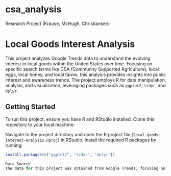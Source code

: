 # csa_analysis
Research Project (Krause, McHugh, Christiansen)

# Local Goods Interest Analysis

This project analyzes Google Trends data to understand the evolving interest in local goods within the United States over time. Focusing on specific search terms like CSA (Community Supported Agriculture), local eggs, local honey, and local farms, this analysis provides insights into public interest and awareness trends. The project employs R for data manipulation, analysis, and visualization, leveraging packages such as `ggplot2`, `tidyr`, and `dplyr`.

## Getting Started

To run this project, ensure you have R and RStudio installed. Clone this repository to your local machine:


Navigate to the project directory and open the R project file (`local-goods-interest-analysis.Rproj`) in RStudio. Install the required R packages by running:

```R
install.packages(c("ggplot2", "tidyr", "dplyr"))

Data Source
The data for this project was obtained from Google Trends, focusing on the interest in the United States for the terms CSA, local eggs, local honey, and local farms from January 2004 to the present.
